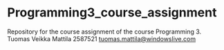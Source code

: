 # Programming3_course_assignment
Repository for the course assignment of the course Programming 3.
Tuomas Veikka Mattila 2587521 tuomas.mattila@windowslive.com
